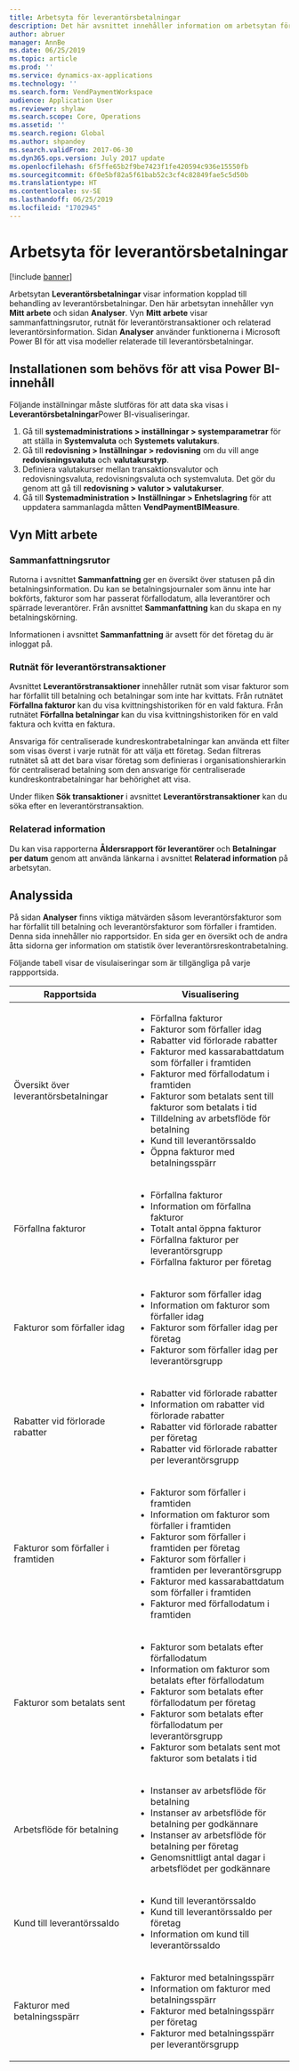 ```yaml
---
title: Arbetsyta för leverantörsbetalningar
description: Det här avsnittet innehåller information om arbetsytan för leverantörsbetalningar. Arbetsyta för leverantörsbetalningar visar information kopplad till behandling av leverantörsbetalningar.
author: abruer
manager: AnnBe
ms.date: 06/25/2019
ms.topic: article
ms.prod: ''
ms.service: dynamics-ax-applications
ms.technology: ''
ms.search.form: VendPaymentWorkspace
audience: Application User
ms.reviewer: shylaw
ms.search.scope: Core, Operations
ms.assetid: ''
ms.search.region: Global
ms.author: shpandey
ms.search.validFrom: 2017-06-30
ms.dyn365.ops.version: July 2017 update
ms.openlocfilehash: 6f5ffe65b2f9be7423f1fe420594c936e15550fb
ms.sourcegitcommit: 6f0e5bf82a5f61bab52c3cf4c82849fae5c5d50b
ms.translationtype: HT
ms.contentlocale: sv-SE
ms.lasthandoff: 06/25/2019
ms.locfileid: "1702945"
---
```

# <a name="vendor-payments-workspace"></a>Arbetsyta för leverantörsbetalningar

[!include [banner](../includes/banner.md)]

Arbetsytan **Leverantörsbetalningar** visar information kopplad till behandling av leverantörsbetalningar. Den här arbetsytan innehåller vyn **Mitt arbete** och sidan **Analyser**. Vyn **Mitt arbete** visar sammanfattningsrutor, rutnät för leverantörstransaktioner och relaterad leverantörsinformation. Sidan **Analyser** använder funktionerna i Microsoft Power BI för att visa modeller relaterade till leverantörsbetalningar.

## <a name="setup-needed-to-view-power-bi-content"></a>Installationen som behövs för att visa Power BI-innehåll

Följande inställningar måste slutföras för att data ska visas i **Leverantörsbetalningar**Power BI-visualiseringar.
1. Gå till **systemadministrations > inställningar > systemparametrar** för att ställa in **Systemvaluta** och **Systemets valutakurs**.
2. Gå till **redovisning > Inställningar > redovisning** om du vill ange **redovisningsvaluta** och **valutakurstyp**. 
2. Definiera valutakurser mellan transaktionsvalutor och redovisningsvaluta, redovisningsvaluta och systemvaluta. Det gör du genom att gå till **redovisning > valutor > valutakurser**.
3. Gå till **Systemadministration > Inställningar > Enhetslagring** för att uppdatera sammanlagda måtten **VendPaymentBIMeasure**. 

## <a name="my-work-view"></a>Vyn Mitt arbete

### <a name="summary-tiles"></a>Sammanfattningsrutor

Rutorna i avsnittet **Sammanfattning** ger en översikt över statusen på din betalningsinformation. Du kan se betalningsjournaler som ännu inte har bokförts, fakturor som har passerat förfallodatum, alla leverantörer och spärrade leverantörer. Från avsnittet **Sammanfattning** kan du skapa en ny betalningskörning.

Informationen i avsnittet **Sammanfattning** är avsett för det företag du är inloggat på.

### <a name="vendor-transactions-grids"></a>Rutnät för leverantörstransaktioner

Avsnittet **Leverantörstransaktioner** innehåller rutnät som visar fakturor som har förfallit till betalning och betalningar som inte har kvittats. Från rutnätet **Förfallna fakturor** kan du visa kvittningshistoriken för en vald faktura. Från rutnätet **Förfallna betalningar** kan du visa kvittningshistoriken för en vald faktura och kvitta en faktura.

Ansvariga för centraliserade kundreskontrabetalningar kan använda ett filter som visas överst i varje rutnät för att välja ett företag. Sedan filtreras rutnätet så att det bara visar företag som definieras i organisationshierarkin för centraliserad betalning som den ansvarige för centraliserade kundreskontrabetalningar har behörighet att visa.

Under fliken **Sök transaktioner** i avsnittet **Leverantörstransaktioner** kan du söka efter en leverantörstransaktion.

### <a name="related-information"></a>Relaterad information

Du kan visa rapporterna **Åldersrapport för leverantörer** och **Betalningar per datum** genom att använda länkarna i avsnittet **Relaterad information** på arbetsytan.

## <a name="analytics-page"></a>Analyssida

På sidan **Analyser** finns viktiga mätvärden såsom leverantörsfakturor som har förfallit till betalning och leverantörsfakturor som förfaller i framtiden. Denna sida innehåller nio rapportsidor. En sida ger en översikt och de andra åtta sidorna ger information om statistik över leverantörsreskontrabetalning.

Följande tabell visar de visulaiseringar som är tillgängliga på varje rappportsida.


|            Rapportsida            |                                                                                                                                                                                Visualisering                                                                                                                                                                                |
|-----------------------------------|-----------------------------------------------------------------------------------------------------------------------------------------------------------------------------------------------------------------------------------------------------------------------------------------------------------------------------------------------------------------------------|
|     Översikt över leverantörsbetalningar      | <ul><li>Förfallna fakturor</li><li>Fakturor som förfaller idag</li><li>Rabatter vid förlorade rabatter</li><li>Fakturor med kassarabattdatum som förfaller i framtiden</li><li>Fakturor med förfallodatum i framtiden</li><li>Fakturor som betalats sent till fakturor som betalats i tid</li><li>Tilldelning av arbetsflöde för betalning</li><li>Kund till leverantörssaldo</li><li>Öppna fakturor med betalningsspärr</li></ul> |
|         Förfallna fakturor         |                                                                                             <ul><li>Förfallna fakturor</li><li>Information om förfallna fakturor</li><li>Totalt antal öppna fakturor</li><li>Förfallna fakturor per leverantörsgrupp</li><li>Förfallna fakturor per företag</li></ul>                                                                                              |
|        Fakturor som förfaller idag         |                                                                                                         <ul><li>Fakturor som förfaller idag</li><li>Information om fakturor som förfaller idag</li><li>Fakturor som förfaller idag per företag</li><li>Fakturor som förfaller idag per leverantörsgrupp</li></ul>                                                                                                          |
| Rabatter vid förlorade rabatter |                                                                             <ul><li>Rabatter vid förlorade rabatter</li><li>Information om rabatter vid förlorade rabatter</li><li>Rabatter vid förlorade rabatter per företag</li><li>Rabatter vid förlorade rabatter per leverantörsgrupp</li></ul>                                                                              |
|      Fakturor som förfaller i framtiden       |                                                 <ul><li>Fakturor som förfaller i framtiden</li><li>Information om fakturor som förfaller i framtiden</li><li>Fakturor som förfaller i framtiden per företag</li><li>Fakturor som förfaller i framtiden per leverantörsgrupp</li><li>Fakturor med kassarabattdatum som förfaller i framtiden</li><li>Fakturor med förfallodatum i framtiden</li></ul>                                                  |
|        Fakturor som betalats sent         |                                                         <ul><li>Fakturor som betalats efter förfallodatum</li><li>Information om fakturor som betalats efter förfallodatum</li><li>Fakturor som betalats efter förfallodatum per företag</li><li>Fakturor som betalats efter förfallodatum per leverantörsgrupp</li><li>Fakturor som betalats sent mot fakturor som betalats i tid</li></ul>                                                          |
|         Arbetsflöde för betalning          |                                                                                <ul><li>Instanser av arbetsflöde för betalning</li><li>Instanser av arbetsflöde för betalning per godkännare</li><li>Instanser av arbetsflöde för betalning per företag</li><li>Genomsnittligt antal dagar i arbetsflödet per godkännare</li></ul>                                                                                |
|    Kund till leverantörssaldo     |                                                                                                                   <ul><li>Kund till leverantörssaldo</li><li>Kund till leverantörssaldo per företag</li><li>Information om kund till leverantörssaldo</li></ul>                                                                                                                    |
|    Fakturor med betalningsspärr     |                                                                                         <ul><li>Fakturor med betalningsspärr</li><li>Information om fakturor med betalningsspärr</li><li>Fakturor med betalningsspärr per företag</li><li>Fakturor med betalningsspärr per leverantörsgrupp</li></ul>                                                                                          |

